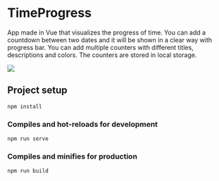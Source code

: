 # TimeProgress

App made in Vue that visualizes the progress of time. You can add a countdown between two dates and it will be shown in a clear way with progress bar. You can add multiple counters with different titles, descriptions and colors. The counters are stored in local storage.

![](https://grzegorzbabiarz.com/img/timeProgress.jpg)

## Project setup
```
npm install
```

### Compiles and hot-reloads for development
```
npm run serve
```

### Compiles and minifies for production
```
npm run build
```
